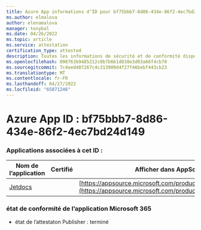 ```yaml
---
title: Azure App informations d’ID pour bf75bbb7-8d86-434e-86f2-4ec7bd24d149
ms.author: elmalova
author: elenamalova
manager: tonybal
ms.date: 04/26/2022
ms.topic: article
ms.service: attestation
certification_type: attested
description: Toutes les informations de sécurité et de conformité disponibles pour bf75bbb7-8d86-434e-86f2-4ec7bd24d149.
ms.openlocfilehash: 098763b9485212c0b7b661d038e3d03a66f4cb70
ms.sourcegitcommit: 7c4eed407267c4c313909d4f27f46bebf443cb23
ms.translationtype: MT
ms.contentlocale: fr-FR
ms.lasthandoff: 04/27/2022
ms.locfileid: "65071246"
---
```

# <a name="azure-app-id-bf75bbb7-8d86-434e-86f2-4ec7bd24d149"></a>Azure App ID : bf75bbb7-8d86-434e-86f2-4ec7bd24d149


### <a name="apps-associated-with-this-id"></a>Applications associées à cet ID :
| **Nom de l’application** | **Certifié** | **Afficher dans AppSource** |
|--------------|---------------|-----------------------|
| [Jetdocs](../forward/WA200002236.md) |  | [https://appsource.microsoft.com/product/office/WA200002236](https://appsource.microsoft.com/product/office/WA200002236) |

### <a name="microsoft-365-app-compliance-status"></a>état de conformité de l’application Microsoft 365
- état de l’attestaton Publisher : terminé
